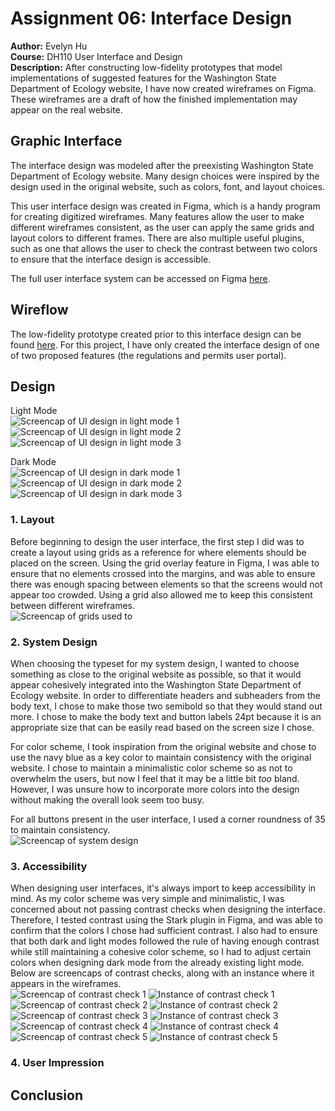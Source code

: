 # Assignment 06: Interface Design
**Author:** Evelyn Hu  
**Course:** DH110 User Interface and Design  
**Description:** After constructing low-fidelity prototypes that model implementations of suggested features for the Washington State Department of Ecology website, I have now created wireframes on Figma. These wireframes are a draft of how the finished implementation may appear on the real website.

## Graphic Interface
The interface design was modeled after the preexisting Washington State Department of Ecology website. Many design choices were inspired by the design used in the original website, such as colors, font, and layout choices.  

This user interface design was created in Figma, which is a handy program for creating digitized wireframes. Many features allow the user to make different wireframes consistent, as the user can apply the same grids and layout colors to different frames. There are also multiple useful plugins, such as one that allows the user to check the contrast between two colors to ensure that the interface design is accessible.  

The full user interface system can be accessed on Figma [here](https://www.figma.com/file/c6cVkC289yL0i6vgz6hT72/DH110-Assignment-6-Interface-Design?node-id=0%3A1).  

## Wireflow
The low-fidelity prototype created prior to this interface design can be found [here](https://github.com/evelyn-s-hu/DH110-Assignment05-LowFidelityPrototype#readme).
For this project, I have only created the interface design of one of two proposed features (the regulations and permits user portal).

## Design
Light Mode  
![Screencap of UI design in light mode 1](UIlight1.PNG)  
![Screencap of UI design in light mode 2](UIlight2.PNG)  
![Screencap of UI design in light mode 3](UIlight3.PNG)  

Dark Mode  
![Screencap of UI design in dark mode 1](UIdark1.PNG)  
![Screencap of UI design in dark mode 2](UIdark2.PNG)  
![Screencap of UI design in dark mode 3](UIdark3.PNG)  

### 1. Layout
Before beginning to design the user interface, the first step I did was to create a layout using grids as a reference for where elements should be placed on the screen. Using the grid overlay feature in Figma, I was able to ensure that no elements crossed into the margins, and was able to ensure there was enough spacing between elements so that the screens would not appear too crowded. Using a grid also allowed me to keep this consistent between different wireframes.  
![Screencap of grids used to ](Grids.PNG)

### 2. System Design
When choosing the typeset for my system design, I wanted to choose something as close to the original website as possible, so that it would appear cohesively integrated into the Washington State Department of Ecology website. In order to differentiate headers and subheaders from the body text, I chose to make those two semibold so that they would stand out more. I chose to make the body text and button labels 24pt because it is an appropriate size that can be easily read based on the screen size I chose.  

For color scheme, I took inspiration from the original website and chose to use the navy blue as a key color to maintain consistency with the original website. I chose to maintain a minimalistic color scheme so as not to overwhelm the users, but now I feel that it may be a little bit *too* bland. However, I was unsure how to incorporate more colors into the design without making the overall look seem too busy.  

For all buttons present in the user interface, I used a corner roundness of 35 to maintain consistency.  
![Screencap of system design](SystemDesign.PNG)

### 3. Accessibility
When designing user interfaces, it's always import to keep accessibility in mind. As my color scheme was very simple and minimalistic, I was concerned about not passing contrast checks when designing the interface. Therefore, I tested contrast using the Stark plugin in Figma, and was able to confirm that the colors I chose had sufficient contrast. I also had to ensure that both dark and light modes followed the rule of having enough contrast while still maintaining a cohesive color scheme, so I had to adjust certain colors when designing dark mode from the already existing light mode. Below are screencaps of contrast checks, along with an instance where it appears in the wireframes.  
![Screencap of contrast check 1](contrast1.PNG) ![Instance of contrast check 1](contrastcheck1.png)  
![Screencap of contrast check 2](contrast2.PNG) ![Instance of contrast check 2](contrastcheck2.png)  
![Screencap of contrast check 3](contrast3.PNG) ![Instance of contrast check 3](contrastcheck3.PNG)  
![Screencap of contrast check 4](contrast4.PNG) ![Instance of contrast check 4](contrastcheck4.PNG)  
![Screencap of contrast check 5](contrast5.PNG) ![Instance of contrast check 5](contrastcheck5.PNG)  

### 4. User Impression

## Conclusion
